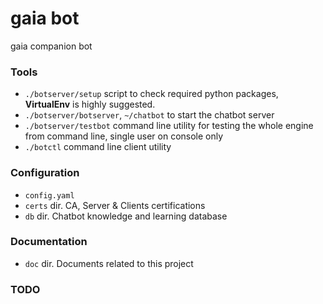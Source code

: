 # gaia bot
gaia companion bot

### Tools
- `./botserver/setup` script to check required python packages, **VirtualEnv** is highly suggested.
- `./botserver/botserver`, `~/chatbot` to start the chatbot server
- `./botserver/testbot` command line utility for testing the whole engine from command line, single user on console only
- `./botctl` command line client utility

### Configuration
- `config.yaml`
- `certs` dir. CA, Server & Clients certifications
- `db` dir. Chatbot knowledge and learning database

### Documentation
- `doc` dir. Documents related to this project


### TODO
